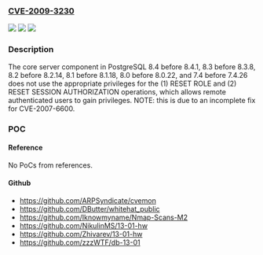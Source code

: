 ### [CVE-2009-3230](https://cve.mitre.org/cgi-bin/cvename.cgi?name=CVE-2009-3230)
![](https://img.shields.io/static/v1?label=Product&message=n%2Fa&color=blue)
![](https://img.shields.io/static/v1?label=Version&message=n%2Fa&color=blue)
![](https://img.shields.io/static/v1?label=Vulnerability&message=n%2Fa&color=brighgreen)

### Description

The core server component in PostgreSQL 8.4 before 8.4.1, 8.3 before 8.3.8, 8.2 before 8.2.14, 8.1 before 8.1.18, 8.0 before 8.0.22, and 7.4 before 7.4.26 does not use the appropriate privileges for the (1) RESET ROLE and (2) RESET SESSION AUTHORIZATION operations, which allows remote authenticated users to gain privileges.  NOTE: this is due to an incomplete fix for CVE-2007-6600.

### POC

#### Reference
No PoCs from references.

#### Github
- https://github.com/ARPSyndicate/cvemon
- https://github.com/DButter/whitehat_public
- https://github.com/Iknowmyname/Nmap-Scans-M2
- https://github.com/NikulinMS/13-01-hw
- https://github.com/Zhivarev/13-01-hw
- https://github.com/zzzWTF/db-13-01

